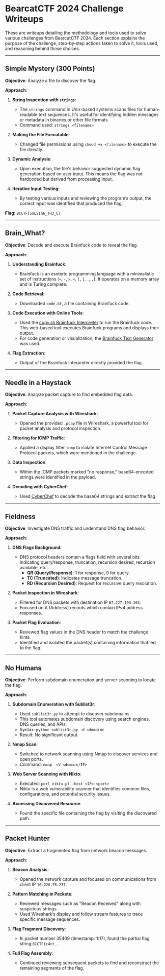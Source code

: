 # BearcatCTF 2024 Challenge Writeups

These are writeups detailing the methodology and tools used to solve various challenges from BearcatCTF 2024. Each section explains the purpose of the challenge, step-by-step actions taken to solve it, tools used, and reasoning behind those choices.

---

## Simple Mystery (300 Points)

**Objective**: Analyze a file to discover the flag.

**Approach**:

1. **String Inspection with `strings`**:
   - The `strings` command in Unix-based systems scans files for human-readable text sequences. It's useful for identifying hidden messages or metadata in binaries or other file formats.
   - Command used: `strings <filename>`

2. **Making the File Executable**:
   - Changed file permissions using `chmod +x <filename>` to execute the file directly.

3. **Dynamic Analysis**:
   - Upon execution, the file's behavior suggested dynamic flag generation based on user input. This means the flag was not hardcoded but derived from processing input.

4. **Iterative Input Testing**:
   - By testing various inputs and reviewing the program’s output, the correct input was identified that produced the flag.

**Flag**: `BCCTF{SoLv1n6_TH3_C}`

---

## Brain_What?

**Objective**: Decode and execute Brainfuck code to reveal the flag.

**Approach**:

1. **Understanding Brainfuck**:
   - Brainfuck is an esoteric programming language with a minimalistic set of instructions (`+`, `-`, `>`, `<`, `[`, `]`, `.`, `,`). It operates on a memory array and is Turing complete.

2. **Code Retrieval**:
   - Downloaded `code.bf`, a file containing Brainfuck code.

3. **Code Execution with Online Tools**:
   - Used the [copy.sh Brainfuck Interpreter](https://copy.sh/brainfuck/) to run the Brainfuck code. This web-based tool executes Brainfuck programs and displays their output.
   - For code generation or visualization, the [Brainfuck Text Generator](https://copy.sh/brainfuck/text.html) was used.

4. **Flag Extraction**:
   - Output of the Brainfuck interpreter directly provided the flag.

---

## Needle in a Haystack

**Objective**: Analyze packet capture to find embedded flag data.

**Approach**:

1. **Packet Capture Analysis with Wireshark**:
   - Opened the provided `.pcap` file in Wireshark, a powerful tool for packet analysis and protocol inspection.

2. **Filtering for ICMP Traffic**:
   - Applied a display filter `icmp` to isolate Internet Control Message Protocol packets, which were mentioned in the challenge.

3. **Data Inspection**:
   - Within the ICMP packets marked "no response," base64-encoded strings were identified in the payload.

4. **Decoding with CyberChef**:
   - Used [CyberChef](https://gchq.github.io/CyberChef/) to decode the base64 strings and extract the flag.

---

## Fieldness

**Objective**: Investigate DNS traffic and understand DNS flag behavior.

**Approach**:

1. **DNS Flags Background**:
   - DNS protocol headers contain a flags field with several bits indicating query/response, truncation, recursion desired, recursion available, etc.
     - **QR (Query/Response)**: 1 for response, 0 for query.
     - **TC (Truncated)**: Indicates message truncation.
     - **RD (Recursion Desired)**: Request for recursive query resolution.

2. **Packet Inspection in Wireshark**:
   - Filtered for DNS packets with destination IP `67.227.193.163`.
   - Focused on A (Address) records which contain IPv4 address responses.

3. **Packet Flag Evaluation**:
   - Reviewed flag values in the DNS header to match the challenge hints.
   - Identified and isolated the packet(s) containing information that led to the flag.

---

## No Humans

**Objective**: Perform subdomain enumeration and server scanning to locate the flag.

**Approach**:

1. **Subdomain Enumeration with Sublist3r**:
   - Used `sublist3r.py` to attempt to discover subdomains.
   - This tool automates subdomain discovery using search engines, DNS queries, and APIs.
   - Syntax: `python sublist3r.py -d <domain>`
   - Result: No significant output.

2. **Nmap Scan**:
   - Switched to network scanning using Nmap to discover services and open ports.
   - Command: `nmap -sV <domain/IP>`

3. **Web Server Scanning with Nikto**:
   - Executed: `perl nikto.pl -host <IP>:<port>`
   - Nikto is a web vulnerability scanner that identifies common files, configurations, and potential security issues.

4. **Accessing Discovered Resource**:
   - Found the specific file containing the flag by visiting the discovered path.

---

## Packet Hunter

**Objective**: Extract a fragmented flag from network beacon messages.

**Approach**:

1. **Beacon Analysis**:
   - Opened the network capture and focused on communications from client IP `10.220.76.237`.

2. **Pattern Matching in Packets**:
   - Reviewed messages such as "Beacon Received" along with suspicious strings.
   - Used Wireshark’s display and follow stream features to trace specific message sequences.

3. **Flag Fragment Discovery**:
   - In packet number 35409 (timestamp: 1:17), found the partial flag string `BCCTF{c4nt_`.

4. **Full Flag Assembly**:
   - Continued reviewing subsequent packets to find and reconstruct the remaining segments of the flag.

